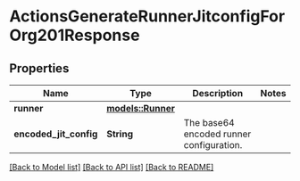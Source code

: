 # ActionsGenerateRunnerJitconfigForOrg201Response

## Properties

Name | Type | Description | Notes
------------ | ------------- | ------------- | -------------
**runner** | [**models::Runner**](runner.md) |  | 
**encoded_jit_config** | **String** | The base64 encoded runner configuration. | 

[[Back to Model list]](../README.md#documentation-for-models) [[Back to API list]](../README.md#documentation-for-api-endpoints) [[Back to README]](../README.md)


